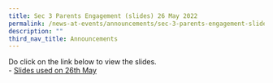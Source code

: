 ```yaml
---
title: Sec 3 Parents Engagement (slides) 26 May 2022
permalink: /news-at-events/announcements/sec-3-parents-engagement-slides-26-may-2022
description: ""
third_nav_title: Announcements
---
```

<p>Do click on the link below to view the slides.<br />-&nbsp;<a href="/files/Sec%203%20Parents%20Engagement_26%20May%202022_for%20sharing%20with%20parents.pdf" target="_blank" rel="noopener">Slides used on 26th May</a></p>